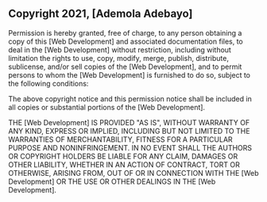 ## Copyright 2021, [Ademola Adebayo]



Permission is hereby granted, free of charge, to any person obtaining a copy of this [Web Development] and associated documentation files, to deal in the [Web Development] without restriction, including without limitation the rights to use, copy, modify, merge, publish, distribute, sublicense, and/or sell copies of the [Web Development], and to permit persons to whom the [Web Development] is furnished to do so, subject to the following conditions:

The above copyright notice and this permission notice shall be included in all copies or substantial portions of the [Web Development].

THE [Web Development] IS PROVIDED "AS IS", WITHOUT WARRANTY OF ANY KIND, EXPRESS OR IMPLIED, INCLUDING BUT NOT LIMITED TO THE WARRANTIES OF MERCHANTABILITY, FITNESS FOR A PARTICULAR PURPOSE AND NONINFRINGEMENT. IN NO EVENT SHALL THE AUTHORS OR COPYRIGHT HOLDERS BE LIABLE FOR ANY CLAIM, DAMAGES OR OTHER LIABILITY, WHETHER IN AN ACTION OF CONTRACT, TORT OR OTHERWISE, ARISING FROM, OUT OF OR IN CONNECTION WITH THE [Web Development] OR THE USE OR OTHER DEALINGS IN THE [Web Development].

